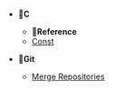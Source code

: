 <!-- docs/_sidebar.md -->

- 📂**C**
	- 📂**Reference**
	- [Const](/C/Reference-Const.md)


- 📂**Git**
	- [Merge Repositories](/Git/Merge-repostiories-in-git.md)
